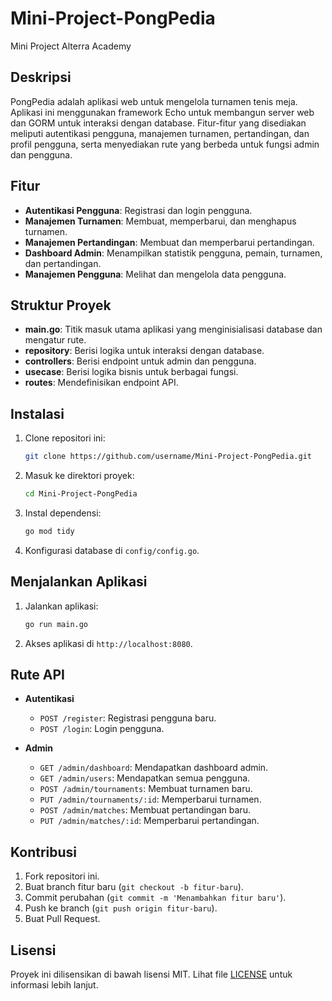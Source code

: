 # Mini-Project-PongPedia

Mini Project Alterra Academy

## Deskripsi

PongPedia adalah aplikasi web untuk mengelola turnamen tenis meja. Aplikasi ini menggunakan framework Echo untuk membangun server web dan GORM untuk interaksi dengan database. Fitur-fitur yang disediakan meliputi autentikasi pengguna, manajemen turnamen, pertandingan, dan profil pengguna, serta menyediakan rute yang berbeda untuk fungsi admin dan pengguna.

## Fitur

- **Autentikasi Pengguna**: Registrasi dan login pengguna.
- **Manajemen Turnamen**: Membuat, memperbarui, dan menghapus turnamen.
- **Manajemen Pertandingan**: Membuat dan memperbarui pertandingan.
- **Dashboard Admin**: Menampilkan statistik pengguna, pemain, turnamen, dan pertandingan.
- **Manajemen Pengguna**: Melihat dan mengelola data pengguna.

## Struktur Proyek

- **main.go**: Titik masuk utama aplikasi yang menginisialisasi database dan mengatur rute.
- **repository**: Berisi logika untuk interaksi dengan database.
- **controllers**: Berisi endpoint untuk admin dan pengguna.
- **usecase**: Berisi logika bisnis untuk berbagai fungsi.
- **routes**: Mendefinisikan endpoint API.

## Instalasi

1. Clone repositori ini:
    ```sh
    git clone https://github.com/username/Mini-Project-PongPedia.git
    ```
2. Masuk ke direktori proyek:
    ```sh
    cd Mini-Project-PongPedia
    ```
3. Instal dependensi:
    ```sh
    go mod tidy
    ```
4. Konfigurasi database di `config/config.go`.

## Menjalankan Aplikasi

1. Jalankan aplikasi:
    ```sh
    go run main.go
    ```
2. Akses aplikasi di `http://localhost:8080`.

## Rute API

- **Autentikasi**
  - `POST /register`: Registrasi pengguna baru.
  - `POST /login`: Login pengguna.

- **Admin**
  - `GET /admin/dashboard`: Mendapatkan dashboard admin.
  - `GET /admin/users`: Mendapatkan semua pengguna.
  - `POST /admin/tournaments`: Membuat turnamen baru.
  - `PUT /admin/tournaments/:id`: Memperbarui turnamen.
  - `POST /admin/matches`: Membuat pertandingan baru.
  - `PUT /admin/matches/:id`: Memperbarui pertandingan.

## Kontribusi

1. Fork repositori ini.
2. Buat branch fitur baru (`git checkout -b fitur-baru`).
3. Commit perubahan (`git commit -m 'Menambahkan fitur baru'`).
4. Push ke branch (`git push origin fitur-baru`).
5. Buat Pull Request.

## Lisensi

Proyek ini dilisensikan di bawah lisensi MIT. Lihat file [LICENSE](LICENSE) untuk informasi lebih lanjut.
